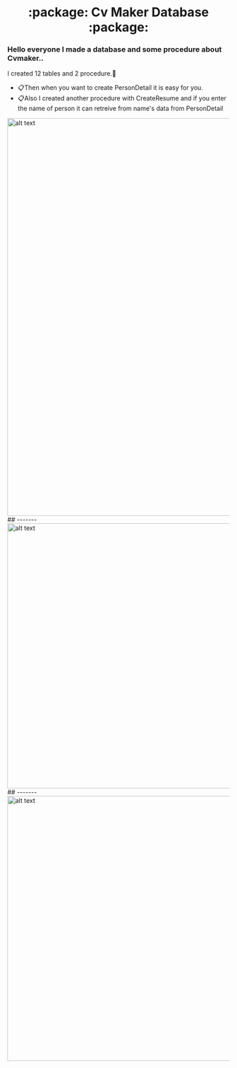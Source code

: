 <h1 align = "center">:package:  Cv Maker Database  :package:</h1>

### Hello everyone I made a database and some procedure about Cvmaker..

I created 12 tables and 2 procedure.:newspaper:

- :clipboard:Then when you want to create PersonDetail it is easy for you. 
- :clipboard:Also I created another procedure with CreateResume and if you enter the name of person it can retreive from name's data from PersonDetail

<img src="https://imagizer.imageshack.com/img922/2403/4Gs3WM.png" alt="alt text" width="700" height="900">
## -------
<img src="https://imagizer.imageshack.com/img923/8585/KiWcBu.png" alt="alt text" width="6600" height="600">
## -------
<img src="https://imagizer.imageshack.com/img922/7835/ehjzex.png" alt="alt text" width="600" height="600">


